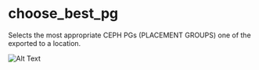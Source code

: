 # choose_best_pg
Selects the most appropriate CEPH PGs (PLACEMENT GROUPS) one of the exported to a location. 



![Alt Text](https://ps.buluthan.com/pg/shareViewFile/da2c490a-b02f-4922-9c07-e4a93356638f)
